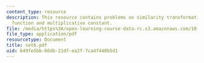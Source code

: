 ```yaml
---
content_type: resource
description: This resource contains problems on similarity transformation, potential
  function and multiplicative constant.
file: /media/https%3A/open-learning-course-data-rc.s3.amazonaws.com/10-52-mechanics-of-fluids-spring-2006/649fe5bb66db21dfea2f7ca4f440b5d1_set6.pdf
file_type: application/pdf
resourcetype: Document
title: set6.pdf
uid: 649fe5bb-66db-21df-ea2f-7ca4f440b5d1
---
```

